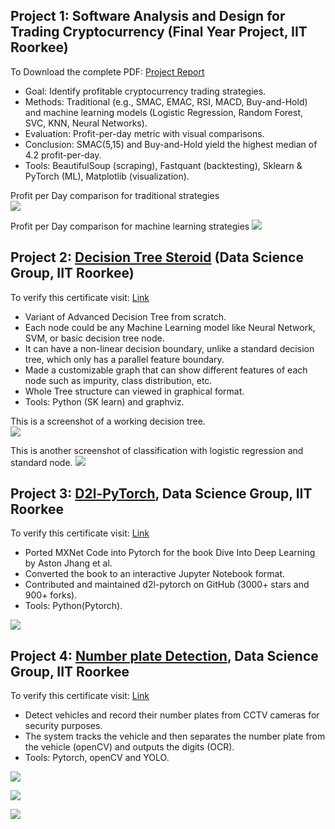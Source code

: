 ## Project 1: Software Analysis and Design for Trading Cryptocurrency (Final Year Project, IIT Roorkee)
To Download the complete PDF: [Project Report](./B_Tech_Project_Final_Report.pdf)

<!-- ```markdown -->
- Goal: Identify profitable cryptocurrency trading strategies.  
- Methods: Traditional (e.g., SMAC, EMAC, RSI, MACD, Buy-and-Hold) and machine learning models (Logistic Regression, Random Forest, SVC, KNN, Neural Networks).  
- Evaluation: Profit-per-day metric with visual comparisons.  
- Conclusion: SMAC(5,15) and Buy-and-Hold yield the highest median of 4.2 profit-per-day.  
- Tools: BeautifulSoup (scraping), Fastquant (backtesting), Sklearn & PyTorch (ML), Matplotlib (visualization).  
<!-- ``` -->
Profit per Day comparison for traditional strategies<br>
![](/images/traditional_ppd.png)

Profit per Day comparison for machine learning strategies
![](/images/ml_ppd.png)

## Project 2: [Decision Tree Steroid](https://github.com/ankitaharwal/Decision_Tree-Steroid) (Data Science Group, IIT Roorkee)
To verify this certificate visit: [Link](https://ecertificate.iitr.ac.in/verification/6694e25f-3ec0-48b7-a168-c469dfd30ed7)

<!-- ```markdown -->
- Variant of Advanced Decision Tree from scratch.
- Each node could be any Machine Learning model like 
Neural Network, SVM, or basic decision
tree node.
- It can have a non-linear decision boundary, unlike a standard 
decision tree, which only has a parallel feature boundary.
- Made a customizable graph that can show different features 
of each node such as impurity, class distribution, etc.
- Whole Tree structure can viewed in graphical format.
- Tools: Python (SK learn) and graphviz.
<!-- ``` -->
This is a screenshot of a working decision tree.<br>
![](/images/decision_tree.png)

This is another screenshot of classification with logistic regression and standard node.
![](/images/working2.png)

## Project 3: [D2l-PyTorch](https://github.com/dsgiitr/d2l-pytorch), Data Science Group, IIT Roorkee
To verify this certificate visit: [Link](https://ecertificate.iitr.ac.in/verification/419fffae-e64d-46bc-930e-8b2e8f0e1df2)

<!-- ```markdown -->
- Ported MXNet Code into Pytorch for the book Dive Into Deep Learning by Aston
Jhang et al.
- Converted the book to an interactive Jupyter Notebook format.
- Contributed and maintained d2l-pytorch on GitHub (3000+ stars and 900+
forks).
- Tools: Python(Pytorch).
<!-- ``` -->

![](/images/d2l.png)




## Project 4: [Number plate Detection](https://github.com/dsgiitr/np_detection), Data Science Group, IIT Roorkee
To verify this certificate visit: [Link](https://ecertificate.iitr.ac.in/verification/2c5c8c95-0dd6-4ab2-bed7-8e74ded1812d)

<!-- ```markdown -->
- Detect vehicles and record their number plates from CCTV cameras for security
purposes.
- The system tracks the vehicle and then separates the number plate from the vehicle
(openCV) and outputs the digits (OCR).
- Tools: Pytorch, openCV and YOLO.
<!-- ``` -->
![](/images/car.png)

![](/images/plate.png)

![](/images/term.png)
